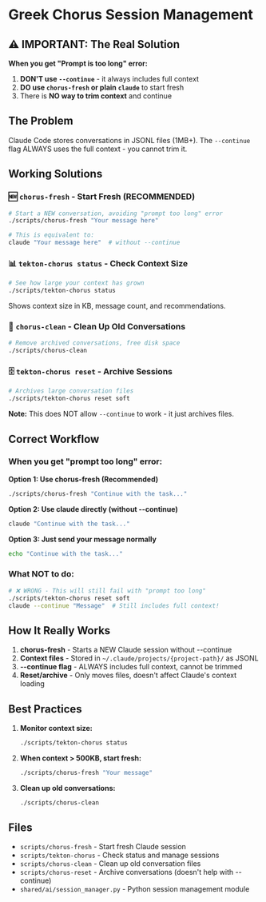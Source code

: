 # Greek Chorus Session Management

## ⚠️ IMPORTANT: The Real Solution

**When you get "Prompt is too long" error:**
1. **DON'T use `--continue`** - it always includes full context
2. **DO use `chorus-fresh` or plain `claude`** to start fresh
3. There is **NO way to trim context** and continue

## The Problem
Claude Code stores conversations in JSONL files (1MB+). The `--continue` flag ALWAYS uses the full context - you cannot trim it.

## Working Solutions

### 🆕 `chorus-fresh` - Start Fresh (RECOMMENDED)
```bash
# Start a NEW conversation, avoiding "prompt too long" error
./scripts/chorus-fresh "Your message here"

# This is equivalent to:
claude "Your message here"  # without --continue
```

### 📊 `tekton-chorus status` - Check Context Size
```bash
# See how large your context has grown
./scripts/tekton-chorus status
```
Shows context size in KB, message count, and recommendations.

### 🧹 `chorus-clean` - Clean Up Old Conversations  
```bash
# Remove archived conversations, free disk space
./scripts/chorus-clean
```

### 🗄️ `tekton-chorus reset` - Archive Sessions
```bash
# Archives large conversation files
./scripts/tekton-chorus reset soft
```
**Note:** This does NOT allow `--continue` to work - it just archives files.

## Correct Workflow  

### When you get "prompt too long" error:

**Option 1: Use chorus-fresh (Recommended)**
```bash
./scripts/chorus-fresh "Continue with the task..."
```

**Option 2: Use claude directly (without --continue)**
```bash
claude "Continue with the task..."
```

**Option 3: Just send your message normally**
```bash
echo "Continue with the task..."
```

### What NOT to do:
```bash
# ❌ WRONG - This will still fail with "prompt too long"
./scripts/tekton-chorus reset soft
claude --continue "Message"  # Still includes full context!
```

## How It Really Works

1. **chorus-fresh** - Starts a NEW Claude session without --continue
2. **Context files** - Stored in `~/.claude/projects/{project-path}/` as JSONL
3. **--continue flag** - ALWAYS includes full context, cannot be trimmed
4. **Reset/archive** - Only moves files, doesn't affect Claude's context loading

## Best Practices

1. **Monitor context size:**
   ```bash
   ./scripts/tekton-chorus status
   ```

2. **When context > 500KB, start fresh:**
   ```bash
   ./scripts/chorus-fresh "Your message"
   ```

3. **Clean up old conversations:**
   ```bash
   ./scripts/chorus-clean
   ```

## Files

- `scripts/chorus-fresh` - Start fresh Claude session
- `scripts/tekton-chorus` - Check status and manage sessions
- `scripts/chorus-clean` - Clean up old conversation files
- `scripts/chorus-reset` - Archive conversations (doesn't help with --continue)
- `shared/ai/session_manager.py` - Python session management module